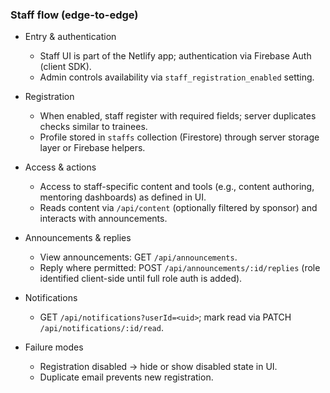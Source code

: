 ### Staff flow (edge-to-edge)

- Entry & authentication
  - Staff UI is part of the Netlify app; authentication via Firebase Auth (client SDK).
  - Admin controls availability via `staff_registration_enabled` setting.

- Registration
  - When enabled, staff register with required fields; server duplicates checks similar to trainees.
  - Profile stored in `staffs` collection (Firestore) through server storage layer or Firebase helpers.

- Access & actions
  - Access to staff-specific content and tools (e.g., content authoring, mentoring dashboards) as defined in UI.
  - Reads content via `/api/content` (optionally filtered by sponsor) and interacts with announcements.

- Announcements & replies
  - View announcements: GET `/api/announcements`.
  - Reply where permitted: POST `/api/announcements/:id/replies` (role identified client-side until full role auth is added).

- Notifications
  - GET `/api/notifications?userId=<uid>`; mark read via PATCH `/api/notifications/:id/read`.

- Failure modes
  - Registration disabled → hide or show disabled state in UI.
  - Duplicate email prevents new registration.


